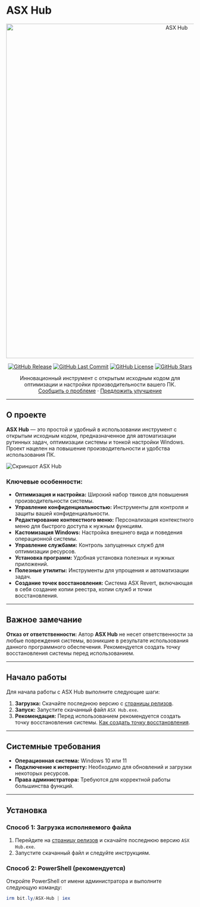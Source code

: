 # ASX Hub

<div align="center">
  <a href="https://github.com/ALFiX01/ASX_Hub">
    <img src="https://github.com/ALFiX01/ASX_Hub/blob/main/Files/Images/dsg.png?raw=true" alt="ASX Hub" width="900">
  </a>
</div>

<div align="center">

[![GitHub Release](https://img.shields.io/github/v/release/ALFiX01/ASX-Hub)](https://github.com/ALFiX01/ASX-Hub/releases/latest)
[![GitHub Last Commit](https://img.shields.io/github/last-commit/ALFiX01/ASX-Hub)](https://github.com/ALFiX01/ASX-Hub/commits/main)
[![GitHub License](https://img.shields.io/github/license/ALFiX01/ASX-Hub)](https://github.com/ALFiX01/ASX-Hub/blob/main/LICENSE)
[![GitHub Stars](https://img.shields.io/github/stars/ALFiX01/ASX-Hub)](https://github.com/ALFiX01/ASX-Hub/stargazers)

  <p>
    Инновационный инструмент с открытым исходным кодом для оптимизации и настройки производительности вашего ПК.
    <br />
    <a href="https://github.com/ALFiX01/ASX_Hub/issues">Сообщить о проблеме</a>
    ·
    <a href="https://github.com/ALFiX01/ASX_Hub/discussions">Предложить улучшение</a>
  </p>
</div>

---

## О проекте

**ASX Hub** — это простой и удобный в использовании инструмент с открытым исходным кодом, предназначенное для автоматизации рутинных задач, оптимизации системы и тонкой настройки Windows. Проект нацелен на повышение производительности и удобства использования ПК.

![Скриншот ASX Hub](https://github.com/ALFiX01/ASX_Hub/blob/main/Files/Images/MainMenu.png?raw=true)

### Ключевые особенности:

*   **Оптимизация и настройка:** Широкий набор твиков для повышения производительности системы.
*   **Управление конфиденциальностью:** Инструменты для контроля и защиты вашей конфиденциальности.
*   **Редактирование контекстного меню:** Персонализация контекстного меню для быстрого доступа к нужным функциям.
*   **Кастомизация Windows:** Настройка внешнего вида и поведения операционной системы.
*   **Управление службами:** Контроль запущенных служб для оптимизации ресурсов.
*   **Установка программ:** Удобная установка полезных и нужных приложений.
*   **Полезные утилиты:** Инструменты для упрощения и автоматизации задач.
*   **Создание точек восстановления:** Система ASX Revert, включающая в себя создание копии реестра, копии служб и точки восстановления.

---

## Важное замечание

**Отказ от ответственности:** Автор **ASX Hub** не несет ответственности за любые повреждения системы, возникшие в результате использования данного программного обеспечения. Рекомендуется создать точку восстановления системы перед использованием.

---

## Начало работы

Для начала работы с ASX Hub выполните следующие шаги:

1.  **Загрузка:** Скачайте последнюю версию с [страницы релизов](https://github.com/ALFiX01/ASX-Hub/releases/latest).
2.  **Запуск:** Запустите скачанный файл `ASX Hub.exe`.
3.  **Рекомендация:** Перед использованием рекомендуется создать точку восстановления системы. [Как создать точку восстановления](https://support.microsoft.com/ru-ru/windows/создайте-точку-восстановления-77e02e2a-3298-c869-9974-ef5658ea3be9).

---

## Системные требования

*   **Операционная система:** Windows 10 или 11
*   **Подключение к интернету:** Необходимо для обновлений и загрузки некоторых ресурсов.
*   **Права администратора:** Требуются для корректной работы большинства функций.

---

## Установка

### Способ 1: Загрузка исполняемого файла

1.  Перейдите на [страницу релизов](https://github.com/ALFiX01/ASX-Hub/releases/latest) и скачайте последнюю версию `ASX Hub.exe`.
2.  Запустите скачанный файл и следуйте инструкциям.

### Способ 2: PowerShell (рекомендуется)

Откройте PowerShell от имени администратора и выполните следующую команду:

```powershell
irm bit.ly/ASX-Hub | iex
